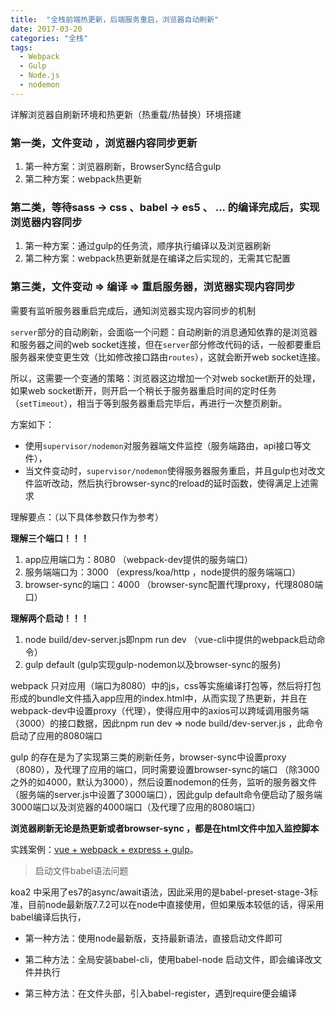 ```yaml
---
title:  "全栈前端热更新，后端服务重启，浏览器自动刷新"
date: 2017-03-20
categories: "全栈"
tags: 
  - Webpack 
  - Gulp 
  - Node.js
  - nodemon
---
```


详解浏览器自刷新环境和热更新（热重载/热替换）环境搭建

<!-- more -->

### 第一类，文件变动 ，浏览器内容同步更新

1. 第一种方案：浏览器刷新，BrowserSync结合gulp
2. 第二种方案：webpack热更新



### 第二类，等待sass -> css 、babel -> es5 、 ... 的编译完成后，实现浏览器内容同步

1. 第一种方案：通过gulp的任务流，顺序执行编译以及浏览器刷新
2. 第二种方案：webpack热更新就是在编译之后实现的，无需其它配置

### 第三类，文件变动 => 编译 => 重启服务器，浏览器实现内容同步

需要有监听服务器重启完成后，通知浏览器实现内容同步的机制

`server`部分的自动刷新，会面临一个问题：自动刷新的消息通知依靠的是浏览器和服务器之间的web socket连接，但在`server`部分修改代码的话，一般都要重启服务器来使变更生效（比如修改接口路由`routes`），这就会断开web socket连接。

所以，这需要一个变通的策略：浏览器这边增加一个对web socket断开的处理，如果web socket断开，则开启一个稍长于服务器重启时间的定时任务（`setTimeout`），相当于等到服务器重启完毕后，再进行一次整页刷新。

方案如下：

* 使用`supervisor/nodemon`对服务器端文件监控（服务端路由，api接口等文件），
* 当文件变动时，`supervisor/nodemon`使得服务器服务重启，并且gulp也对改文件监听改动，然后执行browser-sync的reload的延时函数，使得满足上述需求

理解要点：（以下具体参数只作为参考）

**理解三个端口！！！**

1. app应用端口为：8080 （webpack-dev提供的服务端口）
2. 服务端端口为：3000 （express/koa/http ，node提供的服务端端口）
3. browser-sync的端口：4000 （browser-sync配置代理proxy，代理8080端口）


**理解两个启动！！！**

1. node build/dev-server.js即npm run dev （vue-cli中提供的webpack启动命令）
2. gulp default (gulp实现gulp-nodemon以及browser-sync的服务)

webpack 只对应用（端口为8080）中的js，css等实施编译打包等，然后将打包形成的bundle文件插入app应用的index.html中，从而实现了热更新，并且在webpack-dev中设置proxy（代理），使得应用中的axios可以跨域调用服务端（3000）的接口数据，因此npm run dev => node build/dev-server.js ，此命令启动了应用的8080端口

 gulp 的存在是为了实现第三类的刷新任务，browser-sync中设置proxy（8080），及代理了应用的端口，同时需要设置browser-sync的端口 （除3000之外的如4000，默认为3000），然后设置nodemon的任务，监听的服务器文件（服务端的server.js中设置了3000端口），因此gulp default命令便启动了服务端3000端口以及浏览器的4000端口（及代理了应用的8080端口）

**浏览器刷新无论是热更新或者browser-sync ，都是在html文件中加入监控脚本**


实践案例：[vue + webpack + express + gulp](https://github.com/Selvin11/vue-express-webpack-gulp)。






> 启动文件babel语法问题

koa2 中采用了es7的async/await语法，因此采用的是babel-preset-stage-3标准，目前node最新版7.7.2可以在node中直接使用，但如果版本较低的话，得采用babel编译后执行，

* 第一种方法：使用node最新版，支持最新语法，直接启动文件即可

* 第二种方法：全局安装babel-cli，使用babel-node 启动文件，即会编译改文件并执行

* 第三种方法：在文件头部，引入babel-register，遇到require便会编译
